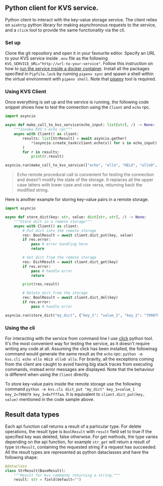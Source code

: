 ## Python client for KVS service.
Python client to interact with the key-value storage service. The client relies on `aiohttp` python library for making asynchronous requests to the service, and a `click` tool to provide the same functionality via the cli.

### Set up
Clone the git repository and open it in your favourite editor. Specify an URL to your KVS service inside `.env` file as the following `KVS_SERVICE_URL="http://url-to-your-service"`. Follow this instruction on how to [run the service inside a docker container](https://github.com/isnastish/kvs?tab=readme-ov-file#running-kvs-service-in-a-docker-container). Install all the packages specified in `Pipfile.lock` by running `pipenv sync` and spawn a shell within the virtual environment with `pipenv shell`. Note that [pipenv](https://pipenv.pypa.io/en/latest/) tool is required.

### Using KVS Client
Once everything is set up and the service is running, the following code snippet shows how to test the connection using the `Client` and `echo` rpc.
```py
import asyncio

async def make_call_to_kvs_service(echo_input: list[str], /) -> None:
    """Invoke KVS's echo rpc"""
    async with Client() as client:
        results: list[StrResult] = await asyncio.gather(
            *(asyncio.create_task(client.echo(s)) for s in echo_input)
        )
        for r in results:
            print(r.result)

asyncio.run(make_call_to_kvs_service(["echo", "ello", "HELO", "olloO", "allo"]))
```

> Echo remote procedural call is convenient for testing the connection and doesn't modify the state of the storage. It replaces all the upper case latters with lower case and vise versa, returning back the modified string.

Here is another example for storing key-value pairs in a remote storage.
```py
import asyncio

async def store_dict(key: str, value: dict[str, str], /) -> None:
    """Store dict in a remote storage"""
    async with Client() as client:
        # Put dict into the remote storage
        res: BoolResult = await client.dict_put(key, value)
        if res.error:
            pass # error handling here
            return

        # Get dict from the remote storage
        res: DictResult = await client.dict_get(key)
        if res.error:
            pass # handle error
            return

        print(res.result)

        # Delete dict from the storage
        res: BoolResult = await client.dict_del(key)
        if res.error:
            pass # handle error

asyncio.run(store_dict("my_dict", {"key_1": "value_1", "key_2": "799879", "key_3": "0xffffaa"}))
```

### Using the cli
For interacting with the service from command line I use [click](https://click.palletsprojects.com/en/8.1.x/) python tool. It's the most convenient way for testing the service, as it doesn't require writing any code at all. Assuming the click has been installed, the followinag command would generate the same result as the `echo` rpc: `python -m kvs.cli echo ello HELO olloO allo`. For bravity, all the exceptions coming from the client are caught to avoid having big stack traces from executing commands, instead error messages are displayed. Note that the behaviour is different when using the `Client` directly.

To store key-value pairs inside the remote storage use the following command `python -m kvs.cli dict_put "my_dict" key_1=value_1 key_2=799879 key_3=0xffffaa`. It is equivalent to `client.dict_put(key, value)` mentioned in the code sample above.

## Result data types
Each api function call returns a result of a particular type. For delete operations, the result type is `BoolResult`
with `result` field set to true if the specified key was deleted, false otherwise. For get methods, the type varies depending on the api function, for example `str_get` will return a result of type `StrResult`, containing the requested string if a request has succeeded.
All the result types are represented as python dataclasses and have the following shape:
```py
@dataclass
class StrResult(BaseResult):
    """Result for kvs commands returning a string."""
    result: str = field(default="")
```